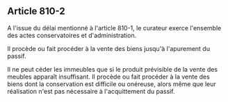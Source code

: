 Article 810-2
----
A l'issue du délai mentionné à l'article 810-1, le curateur exerce l'ensemble
des actes conservatoires et d'administration.

Il procède ou fait procéder à la vente des biens jusqu'à l'apurement du passif.

Il ne peut céder les immeubles que si le produit prévisible de la vente des
meubles apparaît insuffisant. Il procède ou fait procéder à la vente des biens
dont la conservation est difficile ou onéreuse, alors même que leur réalisation
n'est pas nécessaire à l'acquittement du passif.
